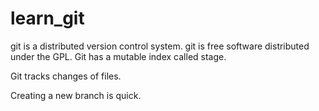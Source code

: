 # learn_git
git is a distributed version control system.
git is free software distributed under the GPL.
Git has a mutable index called stage.

Git tracks changes of files.

Creating a new branch is quick.